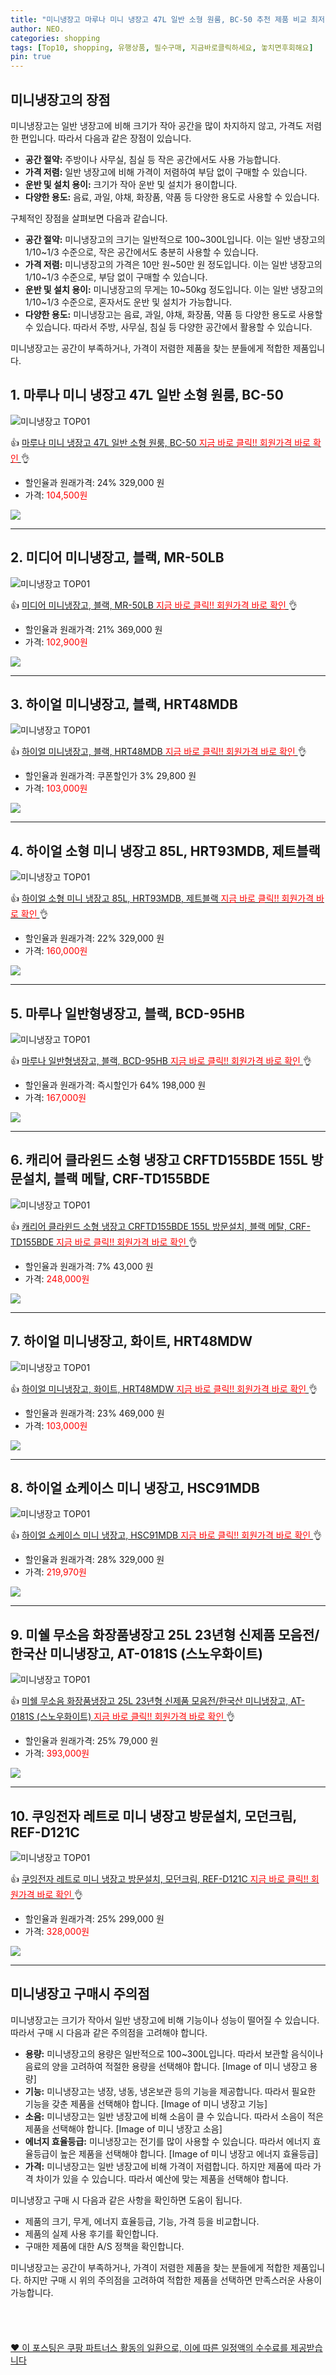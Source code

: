 ```yaml
---
title: "미니냉장고 마루나 미니 냉장고 47L 일반 소형 원룸, BC-50 추천 제품 비교 최저 가격 비교 장점 구매가이드"
author: NEO.
categories: shopping
tags: [Top10, shopping, 유행상품, 필수구매, 지금바로클릭하세요, 놓치면후회해요]
pin: true
---
```

<h2>미니냉장고의 장점</h2>

미니냉장고는 일반 냉장고에 비해 크기가 작아 공간을 많이 차지하지 않고, 가격도 저렴한 편입니다. 따라서 다음과 같은 장점이 있습니다.

* **공간 절약:** 주방이나 사무실, 침실 등 작은 공간에서도 사용 가능합니다.
* **가격 저렴:** 일반 냉장고에 비해 가격이 저렴하여 부담 없이 구매할 수 있습니다.
* **운반 및 설치 용이:** 크기가 작아 운반 및 설치가 용이합니다.
* **다양한 용도:** 음료, 과일, 야채, 화장품, 약품 등 다양한 용도로 사용할 수 있습니다.

구체적인 장점을 살펴보면 다음과 같습니다.

* **공간 절약:** 미니냉장고의 크기는 일반적으로 100~300L입니다. 이는 일반 냉장고의 1/10~1/3 수준으로, 작은 공간에서도 충분히 사용할 수 있습니다.
* **가격 저렴:** 미니냉장고의 가격은 10만 원~50만 원 정도입니다. 이는 일반 냉장고의 1/10~1/3 수준으로, 부담 없이 구매할 수 있습니다.
* **운반 및 설치 용이:** 미니냉장고의 무게는 10~50kg 정도입니다. 이는 일반 냉장고의 1/10~1/3 수준으로, 혼자서도 운반 및 설치가 가능합니다.
* **다양한 용도:** 미니냉장고는 음료, 과일, 야채, 화장품, 약품 등 다양한 용도로 사용할 수 있습니다. 따라서 주방, 사무실, 침실 등 다양한 공간에서 활용할 수 있습니다.

미니냉장고는 공간이 부족하거나, 가격이 저렴한 제품을 찾는 분들에게 적합한 제품입니다.

   

## 1. 마루나 미니 냉장고 47L 일반 소형 원룸, BC-50

![미니냉장고 TOP01](https://thumbnail9.coupangcdn.com/thumbnails/remote/490x490ex/image/vendor_inventory/a711/abcd27f1d8a7a2ce839ba200151c1bb566757a334647dca88f3f514a76a9.jpg)


👍 [마루나 미니 냉장고 47L 일반 소형 원룸, BC-50 <font color=red> 지금 바로 클릭!! 회원가격 바로 확인 </font> ](https://link.coupang.com/re/AFFSDP?lptag=AF3617701&subid=GithubCoopas&pageKey=7276356964&traceid=V0-153&itemId=18568383265&vendorItemId=84932869457) 👌 


- 할인율과 원래가격: 24%  329,000   원
- 가격: <span style='color:red'>104,500원</span>

[![](/discount_price.png)](https://link.coupang.com/re/AFFSDP?lptag=AF3617701&subid=GithubCoopas&pageKey=7276356964&traceid=V0-153&itemId=18568383265&vendorItemId=84932869457)

---


   

## 2. 미디어 미니냉장고, 블랙, MR-50LB

![미니냉장고 TOP01](https://thumbnail7.coupangcdn.com/thumbnails/remote/490x490ex/image/retail/images/1101274026686434-ef4ba74f-2cae-4baa-8464-04ac3e939006.jpg)


👍 [미디어 미니냉장고, 블랙, MR-50LB <font color=red> 지금 바로 클릭!! 회원가격 바로 확인 </font> ](https://link.coupang.com/re/AFFSDP?lptag=AF3617701&subid=GithubCoopas&pageKey=7477935144&traceid=V0-153&itemId=19526913118&vendorItemId=3090914802) 👌 


- 할인율과 원래가격: 21%  369,000   원
- 가격: <span style='color:red'>102,900원</span>

[![](/discount_price.png)](https://link.coupang.com/re/AFFSDP?lptag=AF3617701&subid=GithubCoopas&pageKey=7477935144&traceid=V0-153&itemId=19526913118&vendorItemId=3090914802)

---


   

## 3. 하이얼 미니냉장고, 블랙, HRT48MDB

![미니냉장고 TOP01](https://thumbnail8.coupangcdn.com/thumbnails/remote/490x490ex/image/retail/images/3571987066089469-6264eb39-c669-4569-b49b-0c1e1ece9c07.jpg)


👍 [하이얼 미니냉장고, 블랙, HRT48MDB <font color=red> 지금 바로 클릭!! 회원가격 바로 확인 </font> ](https://link.coupang.com/re/AFFSDP?lptag=AF3617701&subid=GithubCoopas&pageKey=6397740251&traceid=V0-153&itemId=13667892094&vendorItemId=4041829591) 👌 


- 할인율과 원래가격: 쿠폰할인가 3%  29,800   원
- 가격: <span style='color:red'>103,000원</span>

[![](/discount_price.png)](https://link.coupang.com/re/AFFSDP?lptag=AF3617701&subid=GithubCoopas&pageKey=6397740251&traceid=V0-153&itemId=13667892094&vendorItemId=4041829591)

---


   

## 4. 하이얼 소형 미니 냉장고 85L, HRT93MDB, 제트블랙

![미니냉장고 TOP01](https://thumbnail7.coupangcdn.com/thumbnails/remote/490x490ex/image/retail/images/2022/12/08/14/2/3186f2a5-1357-4888-bbbb-101202f08a3e.png)


👍 [하이얼 소형 미니 냉장고 85L, HRT93MDB, 제트블랙 <font color=red> 지금 바로 클릭!! 회원가격 바로 확인 </font> ](https://link.coupang.com/re/AFFSDP?lptag=AF3617701&subid=GithubCoopas&pageKey=6978925843&traceid=V0-153&itemId=17041978867&vendorItemId=84216800015) 👌 


- 할인율과 원래가격: 22%  329,000   원
- 가격: <span style='color:red'>160,000원</span>

[![](/discount_price.png)](https://link.coupang.com/re/AFFSDP?lptag=AF3617701&subid=GithubCoopas&pageKey=6978925843&traceid=V0-153&itemId=17041978867&vendorItemId=84216800015)

---


   

## 5. 마루나 일반형냉장고, 블랙, BCD-95HB

![미니냉장고 TOP01](https://thumbnail7.coupangcdn.com/thumbnails/remote/490x490ex/image/vendor_inventory/bb99/23c66278e707c471f54ef5ea70d7d5752d0107e8ae07d3334072b4131819.jpg)


👍 [마루나 일반형냉장고, 블랙, BCD-95HB <font color=red> 지금 바로 클릭!! 회원가격 바로 확인 </font> ](https://link.coupang.com/re/AFFSDP?lptag=AF3617701&subid=GithubCoopas&pageKey=7276353188&traceid=V0-153&itemId=18568368685&vendorItemId=71398757302) 👌 


- 할인율과 원래가격: 즉시할인가 64%  198,000   원
- 가격: <span style='color:red'>167,000원</span>

[![](/discount_price.png)](https://link.coupang.com/re/AFFSDP?lptag=AF3617701&subid=GithubCoopas&pageKey=7276353188&traceid=V0-153&itemId=18568368685&vendorItemId=71398757302)

---


   

## 6. 캐리어 클라윈드 소형 냉장고 CRFTD155BDE 155L 방문설치, 블랙 메탈, CRF-TD155BDE

![미니냉장고 TOP01](https://thumbnail10.coupangcdn.com/thumbnails/remote/490x490ex/image/vendor_inventory/ce84/47af045249d9f87e2b89167d37011e6c07a4ea5a3d1ed18455cd3824d3ad.jpg)


👍 [캐리어 클라윈드 소형 냉장고 CRFTD155BDE 155L 방문설치, 블랙 메탈, CRF-TD155BDE <font color=red> 지금 바로 클릭!! 회원가격 바로 확인 </font> ](https://link.coupang.com/re/AFFSDP?lptag=AF3617701&subid=GithubCoopas&pageKey=1770724041&traceid=V0-153&itemId=3014990249&vendorItemId=82582844943) 👌 


- 할인율과 원래가격: 7%  43,000   원
- 가격: <span style='color:red'>248,000원</span>

[![](/discount_price.png)](https://link.coupang.com/re/AFFSDP?lptag=AF3617701&subid=GithubCoopas&pageKey=1770724041&traceid=V0-153&itemId=3014990249&vendorItemId=82582844943)

---


   

## 7. 하이얼 미니냉장고, 화이트, HRT48MDW

![미니냉장고 TOP01](https://thumbnail10.coupangcdn.com/thumbnails/remote/490x490ex/image/retail/images/3735761239444741-1e028f81-b58b-4bda-87ed-b50c9971ba3c.jpg)


👍 [하이얼 미니냉장고, 화이트, HRT48MDW <font color=red> 지금 바로 클릭!! 회원가격 바로 확인 </font> ](https://link.coupang.com/re/AFFSDP?lptag=AF3617701&subid=GithubCoopas&pageKey=6397740251&traceid=V0-153&itemId=13667910793&vendorItemId=4041829789) 👌 


- 할인율과 원래가격: 23%  469,000   원
- 가격: <span style='color:red'>103,000원</span>

[![](/discount_price.png)](https://link.coupang.com/re/AFFSDP?lptag=AF3617701&subid=GithubCoopas&pageKey=6397740251&traceid=V0-153&itemId=13667910793&vendorItemId=4041829789)

---


   

## 8. 하이얼 쇼케이스 미니 냉장고, HSC91MDB

![미니냉장고 TOP01](https://thumbnail7.coupangcdn.com/thumbnails/remote/490x490ex/image/retail/images/455551049151447-3d87e042-33af-4e3d-9d2a-2d93abf2f7d2.jpg)


👍 [하이얼 쇼케이스 미니 냉장고, HSC91MDB <font color=red> 지금 바로 클릭!! 회원가격 바로 확인 </font> ](https://link.coupang.com/re/AFFSDP?lptag=AF3617701&subid=GithubCoopas&pageKey=6978493189&traceid=V0-153&itemId=17039607200&vendorItemId=84214471342) 👌 


- 할인율과 원래가격: 28%  329,000   원
- 가격: <span style='color:red'>219,970원</span>

[![](/discount_price.png)](https://link.coupang.com/re/AFFSDP?lptag=AF3617701&subid=GithubCoopas&pageKey=6978493189&traceid=V0-153&itemId=17039607200&vendorItemId=84214471342)

---


   

## 9. 미쉘 무소음 화장품냉장고 25L 23년형 신제품 모음전/한국산 미니냉장고, AT-0181S (스노우화이트)

![미니냉장고 TOP01](https://thumbnail9.coupangcdn.com/thumbnails/remote/490x490ex/image/vendor_inventory/59b2/44041864fbdf4f59449f528cec8397d7b480c085e3b6383b61de75353169.jpg)


👍 [미쉘 무소음 화장품냉장고 25L 23년형 신제품 모음전/한국산 미니냉장고, AT-0181S (스노우화이트) <font color=red> 지금 바로 클릭!! 회원가격 바로 확인 </font> ](https://link.coupang.com/re/AFFSDP?lptag=AF3617701&subid=GithubCoopas&pageKey=7147809395&traceid=V0-153&itemId=17963621213&vendorItemId=71130691912) 👌 


- 할인율과 원래가격: 25%  79,000   원
- 가격: <span style='color:red'>393,000원</span>

[![](/discount_price.png)](https://link.coupang.com/re/AFFSDP?lptag=AF3617701&subid=GithubCoopas&pageKey=7147809395&traceid=V0-153&itemId=17963621213&vendorItemId=71130691912)

---


   

## 10. 쿠잉전자 레트로 미니 냉장고 방문설치, 모던크림, REF-D121C

![미니냉장고 TOP01](https://thumbnail8.coupangcdn.com/thumbnails/remote/490x490ex/image/retail/images/119739438461429-810ad16b-7ad7-47dd-89b0-72f2d60a9ced.jpg)


👍 [쿠잉전자 레트로 미니 냉장고 방문설치, 모던크림, REF-D121C <font color=red> 지금 바로 클릭!! 회원가격 바로 확인 </font> ](https://link.coupang.com/re/AFFSDP?lptag=AF3617701&subid=GithubCoopas&pageKey=5568604952&traceid=V0-153&itemId=15093100911&vendorItemId=82315171669) 👌 


- 할인율과 원래가격: 25%  299,000   원
- 가격: <span style='color:red'>328,000원</span>

[![](/discount_price.png)](https://link.coupang.com/re/AFFSDP?lptag=AF3617701&subid=GithubCoopas&pageKey=5568604952&traceid=V0-153&itemId=15093100911&vendorItemId=82315171669)

---
<h2>미니냉장고 구매시 주의점</h2>

미니냉장고는 크기가 작아서 일반 냉장고에 비해 기능이나 성능이 떨어질 수 있습니다. 따라서 구매 시 다음과 같은 주의점을 고려해야 합니다.

* **용량:** 미니냉장고의 용량은 일반적으로 100~300L입니다. 따라서 보관할 음식이나 음료의 양을 고려하여 적절한 용량을 선택해야 합니다.
[Image of 미니 냉장고 용량]
* **기능:** 미니냉장고는 냉장, 냉동, 냉온보관 등의 기능을 제공합니다. 따라서 필요한 기능을 갖춘 제품을 선택해야 합니다.
[Image of 미니 냉장고 기능]
* **소음:** 미니냉장고는 일반 냉장고에 비해 소음이 클 수 있습니다. 따라서 소음이 적은 제품을 선택해야 합니다.
[Image of 미니 냉장고 소음]
* **에너지 효율등급:** 미니냉장고는 전기를 많이 사용할 수 있습니다. 따라서 에너지 효율등급이 높은 제품을 선택해야 합니다.
[Image of 미니 냉장고 에너지 효율등급]
* **가격:** 미니냉장고는 일반 냉장고에 비해 가격이 저렴합니다. 하지만 제품에 따라 가격 차이가 있을 수 있습니다. 따라서 예산에 맞는 제품을 선택해야 합니다.

미니냉장고 구매 시 다음과 같은 사항을 확인하면 도움이 됩니다.

* 제품의 크기, 무게, 에너지 효율등급, 기능, 가격 등을 비교합니다.
* 제품의 실제 사용 후기를 확인합니다.
* 구매한 제품에 대한 A/S 정책을 확인합니다.

미니냉장고는 공간이 부족하거나, 가격이 저렴한 제품을 찾는 분들에게 적합한 제품입니다. 하지만 구매 시 위의 주의점을 고려하여 적합한 제품을 선택하면 만족스러운 사용이 가능합니다.<br><br><br><br><br> [ ❤  이 포스팅은 쿠팡 파트너스 활동의 일환으로, 이에 따른 일정액의 수수료를 제공받습니다](https://link.coupang.com/a/bcEFyh)